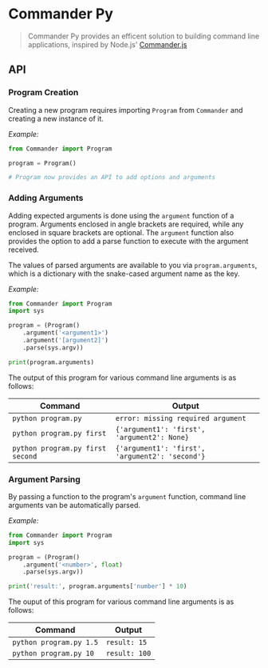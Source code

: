 # Commander Py

> Commander Py provides an efficent solution to building command line applications, inspired by Node.js' [Commander.js](https://github.com/tj/commander.js)

## API

### Program Creation

Creating a new program requires importing `Program` from `Commander` and creating a new instance of it.

*Example:*

```python
from Commander import Program

program = Program()

# Program now provides an API to add options and arguments
```

### Adding Arguments

Adding expected arguments is done using the `argument` function of a program.  Arguments enclosed in angle brackets are required, while any enclosed in square brackets are optional.  The `argument` function also provides the option to add a parse function to execute with the argument received.

The values of parsed arguments are available to you via `program.arguments`, which is a dictionary with the snake-cased argument name as the key.

*Example:*

```python
from Commander import Program
import sys

program = (Program()
    .argument('<argument1>')
    .argument('[argument2]')
    .parse(sys.argv))

print(program.arguments)

```

The output of this program for various command line arguments is as follows:

| Command                          | Output                                          |
| -------------------------------- | ----------------------------------------------- |
| `python program.py`              | `error: missing required argument`              |
| `python program.py first`        | `{'argument1': 'first', 'argument2': None}`     |
| `python program.py first second` | `{'argument1': 'first', 'argument2': 'second'}` |

### Argument Parsing

By passing a function to the program's `argument` function, command line arguments van be automatically parsed.

*Example:*

```python
from Commander import Program
import sys

program = (Program()
    .argument('<number>', float)
    .parse(sys.argv))

print('result:', program.arguments['number'] * 10)
```

The ouput of this program for various command line arguments is as follows:

| Command                  | Output        |
| ------------------------ | ------------- |
| `python program.py 1.5`  | `result: 15`  |
| `python program.py 10`   | `result: 100` |
